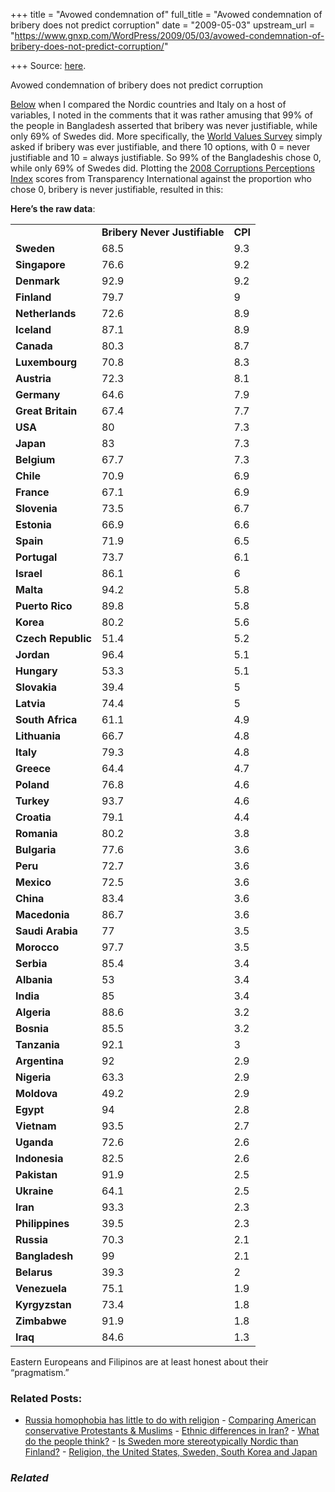 +++
title = "Avowed condemnation of"
full_title = "Avowed condemnation of bribery does not predict corruption"
date = "2009-05-03"
upstream_url = "https://www.gnxp.com/WordPress/2009/05/03/avowed-condemnation-of-bribery-does-not-predict-corruption/"

+++
Source: [here](https://www.gnxp.com/WordPress/2009/05/03/avowed-condemnation-of-bribery-does-not-predict-corruption/).

Avowed condemnation of bribery does not predict corruption

[Below](https://www.gnxp.com/blog/2009/05/is-sweden-more-stereotypically-nordic.php) when I compared the Nordic countries and Italy on a host of variables, I noted in the comments that it was rather amusing that 99% of the people in Bangladesh asserted that bribery was never justifiable, while only 69% of Swedes did. More specifically, the [World Values Survey](http://www.worldvaluessurvey.org/) simply asked if bribery was ever justifiable, and there 10 options, with 0 = never justifiable and 10 = always justifiable. So 99% of the Bangladeshis chose 0, while only 69% of Swedes did. Plotting the [2008 Corruptions Perceptions Index](http://www.transparency.org/news_room/in_focus/2008/cpi2008/cpi_2008_table) scores from Transparency International against the proportion who chose 0, bribery is never justifiable, resulted in this:

**Here’s the raw data**:

|                    |                               |         |
|--------------------|-------------------------------|---------|
|                    | **Bribery Never Justifiable** | **CPI** |
| **Sweden**         | 68.5                          | 9.3     |
| **Singapore**      | 76.6                          | 9.2     |
| **Denmark**        | 92.9                          | 9.2     |
| **Finland**        | 79.7                          | 9       |
| **Netherlands**    | 72.6                          | 8.9     |
| **Iceland**        | 87.1                          | 8.9     |
| **Canada**         | 80.3                          | 8.7     |
| **Luxembourg**     | 70.8                          | 8.3     |
| **Austria**        | 72.3                          | 8.1     |
| **Germany**        | 64.6                          | 7.9     |
| **Great Britain**  | 67.4                          | 7.7     |
| **USA**            | 80                            | 7.3     |
| **Japan**          | 83                            | 7.3     |
| **Belgium**        | 67.7                          | 7.3     |
| **Chile**          | 70.9                          | 6.9     |
| **France**         | 67.1                          | 6.9     |
| **Slovenia**       | 73.5                          | 6.7     |
| **Estonia**        | 66.9                          | 6.6     |
| **Spain**          | 71.9                          | 6.5     |
| **Portugal**       | 73.7                          | 6.1     |
| **Israel**         | 86.1                          | 6       |
| **Malta**          | 94.2                          | 5.8     |
| **Puerto Rico**    | 89.8                          | 5.8     |
| **Korea**          | 80.2                          | 5.6     |
| **Czech Republic** | 51.4                          | 5.2     |
| **Jordan**         | 96.4                          | 5.1     |
| **Hungary**        | 53.3                          | 5.1     |
| **Slovakia**       | 39.4                          | 5       |
| **Latvia**         | 74.4                          | 5       |
| **South Africa**   | 61.1                          | 4.9     |
| **Lithuania**      | 66.7                          | 4.8     |
| **Italy**          | 79.3                          | 4.8     |
| **Greece**         | 64.4                          | 4.7     |
| **Poland**         | 76.8                          | 4.6     |
| **Turkey**         | 93.7                          | 4.6     |
| **Croatia**        | 79.1                          | 4.4     |
| **Romania**        | 80.2                          | 3.8     |
| **Bulgaria**       | 77.6                          | 3.6     |
| **Peru**           | 72.7                          | 3.6     |
| **Mexico**         | 72.5                          | 3.6     |
| **China**          | 83.4                          | 3.6     |
| **Macedonia**      | 86.7                          | 3.6     |
| **Saudi Arabia**   | 77                            | 3.5     |
| **Morocco**        | 97.7                          | 3.5     |
| **Serbia**         | 85.4                          | 3.4     |
| **Albania**        | 53                            | 3.4     |
| **India**          | 85                            | 3.4     |
| **Algeria**        | 88.6                          | 3.2     |
| **Bosnia**         | 85.5                          | 3.2     |
| **Tanzania**       | 92.1                          | 3       |
| **Argentina**      | 92                            | 2.9     |
| **Nigeria**        | 63.3                          | 2.9     |
| **Moldova**        | 49.2                          | 2.9     |
| **Egypt**          | 94                            | 2.8     |
| **Vietnam**        | 93.5                          | 2.7     |
| **Uganda**         | 72.6                          | 2.6     |
| **Indonesia**      | 82.5                          | 2.6     |
| **Pakistan**       | 91.9                          | 2.5     |
| **Ukraine**        | 64.1                          | 2.5     |
| **Iran**           | 93.3                          | 2.3     |
| **Philippines**    | 39.5                          | 2.3     |
| **Russia**         | 70.3                          | 2.1     |
| **Bangladesh**     | 99                            | 2.1     |
| **Belarus**        | 39.3                          | 2       |
| **Venezuela**      | 75.1                          | 1.9     |
| **Kyrgyzstan**     | 73.4                          | 1.8     |
| **Zimbabwe**       | 91.9                          | 1.8     |
| **Iraq**           | 84.6                          | 1.3     |

Eastern Europeans and Filipinos are at least honest about their “pragmatism.”

### Related Posts:

- [Russia homophobia has little to do with
  religion](https://www.gnxp.com/WordPress/2014/02/11/russia-homophobia-has-little-to-do-with-religion/) - [Comparing American conservative Protestants &
  Muslims](https://www.gnxp.com/WordPress/2012/04/29/comparing-american-conservative-protestants-muslims/) - [Ethnic differences in
  Iran?](https://www.gnxp.com/WordPress/2009/06/15/ethnic-differences-in-iran/) - [What do the people
  think?](https://www.gnxp.com/WordPress/2011/01/31/what-do-the-people-think/) - [Is Sweden more stereotypically Nordic than
  Finland?](https://www.gnxp.com/WordPress/2009/05/01/is-sweden-more-stereotypically-nordic-than-finland/) - [Religion, the United States, Sweden, South Korea and
  Japan](https://www.gnxp.com/WordPress/2009/04/14/religion-the-united-states-sweden-south-korea-and-japan/)

### *Related*

[](https://www.addtoany.com/add_to/facebook?linkurl=https%3A%2F%2Fwww.gnxp.com%2FWordPress%2F2009%2F05%2F03%2Favowed-condemnation-of-bribery-does-not-predict-corruption%2F&linkname=Avowed%20condemnation%20of%20bribery%20does%20not%20predict%20corruption "Facebook")[](https://www.addtoany.com/add_to/twitter?linkurl=https%3A%2F%2Fwww.gnxp.com%2FWordPress%2F2009%2F05%2F03%2Favowed-condemnation-of-bribery-does-not-predict-corruption%2F&linkname=Avowed%20condemnation%20of%20bribery%20does%20not%20predict%20corruption "Twitter")[](https://www.addtoany.com/add_to/email?linkurl=https%3A%2F%2Fwww.gnxp.com%2FWordPress%2F2009%2F05%2F03%2Favowed-condemnation-of-bribery-does-not-predict-corruption%2F&linkname=Avowed%20condemnation%20of%20bribery%20does%20not%20predict%20corruption "Email")[](https://www.addtoany.com/share)
